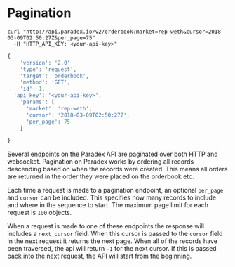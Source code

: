 # Pagination

```shell
curl "http://api.paradex.io/v2/orderbook?market=rep-weth&cursor=2018-03-09T02:50:27Z&per_page=75"
  -H "HTTP_API_KEY: <your-api-key>"
```

```javascript
{
	'version': '2.0'
	'type': 'request', 
	'target': 'orderbook', 
	'method': 'GET', 
	'id': 1, 
  'api_key': '<your-api-key>',
    'params': [
      'market': 'rep-weth',
      'cursor': '2018-03-09T02:50:27Z',
      'per_page': 75
    ]

}
```


Several endpoints on the Paradex API are paginated over both HTTP and websocket. Pagination on Paradex works by ordering all records descending based on when the records were created. This means all orders are returned in the order they were placed on the orderbook etc. 

Each time a request is made to a pagination endpoint, an optional `per_page` and `cursor` can be included. This specifies how many records to include and where in the sequence to start. The maximum page limit for each request is `100` objects. 

When a request is made to one of these endpoints the response will includes a `next_cursor` field. When this cursor is passed to the `cursor` field in the next request it returns the next page. When all of the records have been traversed, the api will return `-1` for the next cursor. If this is passed back into the next request, the API will start from the beginning. 
